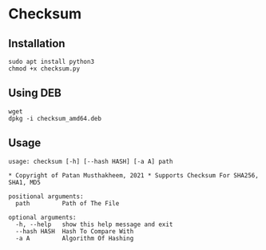 # Checksum
## Installation
```
sudo apt install python3
chmod +x checksum.py
```
## Using DEB
```
wget 
dpkg -i checksum_amd64.deb
```
## Usage
```
usage: checksum [-h] [--hash HASH] [-a A] path

* Copyright of Patan Musthakheem, 2021 * Supports Checksum For SHA256, SHA1, MD5

positional arguments:
  path         Path of The File

optional arguments:
  -h, --help   show this help message and exit
  --hash HASH  Hash To Compare With
  -a A         Algorithm Of Hashing
```
